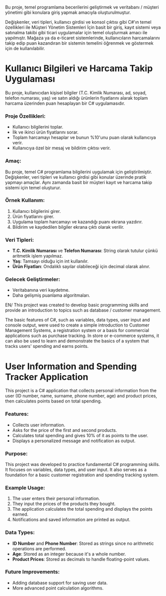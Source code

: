 Bu proje, temel programlama becerilerini geliştirmek ve veritabanı / müşteri yönetimi gibi konulara giriş yapmak amacıyla oluşturulmuştur. 

Değişkenler, veri tipleri, kullanıcı girdisi ve konsol çıktısı gibi C#'ın temel özellikleri ile Müşteri Yönetim Sistemleri İçin basit bir giriş, kayıt sistemi veya satınalma takibi gibi ticari uygulamalar için temel oluşturmak amacı ile yapılmıştr. Mağaza ya da e-ticaret sistemlerinde, kullanıcıların harcamalarını takip edip puan kazandıran bir sistemin temelini öğrenmek ve göstermek için de kullanılabilir. 

# Kullanıcı Bilgileri ve Harcama Takip Uygulaması

Bu proje, kullanıcıdan kişisel bilgiler (T.C. Kimlik Numarası, ad, soyad, telefon numarası, yaş) ve satın aldığı ürünlerin fiyatlarını alarak toplam harcama üzerinden puan hesaplayan bir C# uygulamasıdır.

### Proje Özellikleri:
- Kullanıcı bilgilerini toplar.
- İlk ve ikinci ürün fiyatlarını sorar.
- Toplam harcamayı hesaplar ve bunun %10'unu puan olarak kullanıcıya verir.
- Kullanıcıya özel bir mesaj ve bildirim çıktısı verir.

### Amaç:
Bu proje, temel C# programlama bilgilerini uygulamak için geliştirilmiştir. Değişkenler, veri tipleri ve kullanıcı girdisi gibi konular üzerinde pratik yapmayı amaçlar. Aynı zamanda basit bir müşteri kayıt ve harcama takip sistemi için temel oluşturur.

### Örnek Kullanım:
1. Kullanıcı bilgilerini girer.
2. Ürün fiyatlarını girer.
3. Uygulama toplam harcamayı ve kazandığı puanı ekrana yazdırır.
4. Bildirim ve kaydedilen bilgiler ekrana çıktı olarak verilir.

### Veri Tipleri:
- **T.C. Kimlik Numarası** ve **Telefon Numarası**: String olarak tutulur çünkü aritmetik işlem yapılmaz.
- **Yaş**: Tamsayı olduğu için int kullanılır.
- **Ürün Fiyatları**: Ondalıklı sayılar olabileceği için decimal olarak alınır.

### Gelecek Geliştirmeler:
- Veritabanına veri kaydetme.
- Daha gelişmiş puanlama algoritmaları.

EN/
This project was created to develop basic programming skills and provide an introduction to topics such as database / customer management. 

The basic features of C#, such as variables, data types, user input and console output, were used to create a simple introduction to Customer Management Systems, a registration system or a basis for commercial applications such as purchase tracking. In store or e-commerce systems, it can also be used to learn and demonstrate the basics of a system that tracks users' spending and earns points. 

# User Information and Spending Tracker Application

This project is a C# application that collects personal information from the user (ID number, name, surname, phone number, age) and product prices, then calculates points based on total spending.

### Features:
- Collects user information.
- Asks for the price of the first and second products.
- Calculates total spending and gives 10% of it as points to the user.
- Displays a personalized message and notification as output.

### Purpose:
This project was developed to practice fundamental C# programming skills. It focuses on variables, data types, and user input. It also serves as a foundation for a basic customer registration and spending tracking system.

### Example Usage:
1. The user enters their personal information.
2. They input the prices of the products they bought.
3. The application calculates the total spending and displays the points earned.
4. Notifications and saved information are printed as output.

### Data Types:
- **ID Number** and **Phone Number**: Stored as strings since no arithmetic operations are performed.
- **Age**: Stored as an integer because it's a whole number.
- **Product Prices**: Stored as decimals to handle floating-point values.

### Future Improvements:
- Adding database support for saving user data.
- More advanced point calculation algorithms.
